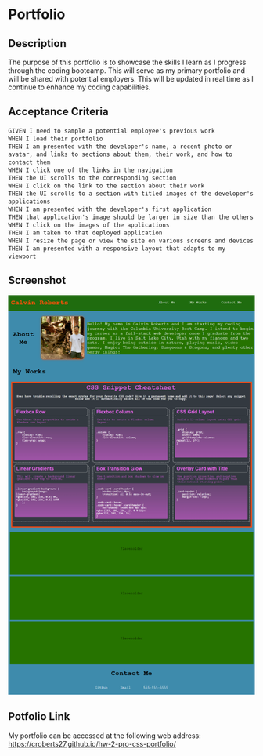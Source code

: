 # Portfolio

## Description

The purpose of this portfolio is to showcase the skills I learn as I progress through the coding bootcamp. This will serve as my primary portfolio and will be shared with potential employers. This will be updated in real time as I continue to enhance my coding capabilities. 

## Acceptance Criteria
````
GIVEN I need to sample a potential employee's previous work
WHEN I load their portfolio
THEN I am presented with the developer's name, a recent photo or avatar, and links to sections about them, their work, and how to contact them
WHEN I click one of the links in the navigation
THEN the UI scrolls to the corresponding section
WHEN I click on the link to the section about their work
THEN the UI scrolls to a section with titled images of the developer's applications
WHEN I am presented with the developer's first application
THEN that application's image should be larger in size than the others
WHEN I click on the images of the applications
THEN I am taken to that deployed application
WHEN I resize the page or view the site on various screens and devices
THEN I am presented with a responsive layout that adapts to my viewport
````
## Screenshot

![Webpage-Screenshot](./assets/images/css-portfolio-scrnshot.PNG)

## Potfolio Link

My portfolio can be accessed at the following web address: https://croberts27.github.io/hw-2-pro-css-portfolio/